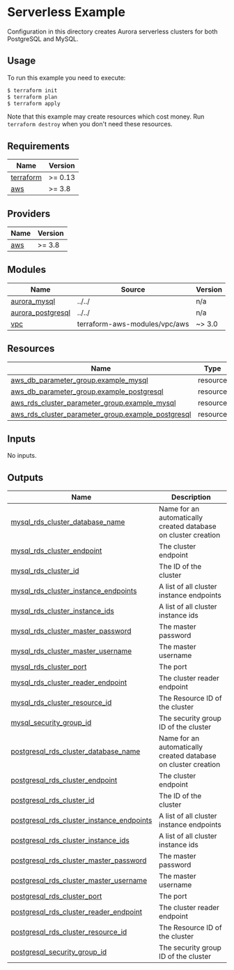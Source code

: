 # Serverless Example

Configuration in this directory creates Aurora serverless clusters for both PostgreSQL and MySQL.

## Usage

To run this example you need to execute:

```bash
$ terraform init
$ terraform plan
$ terraform apply
```

Note that this example may create resources which cost money. Run `terraform destroy` when you don't need these resources.

<!-- BEGINNING OF PRE-COMMIT-TERRAFORM DOCS HOOK -->
## Requirements

| Name | Version |
|------|---------|
| <a name="requirement_terraform"></a> [terraform](#requirement\_terraform) | >= 0.13 |
| <a name="requirement_aws"></a> [aws](#requirement\_aws) | >= 3.8 |

## Providers

| Name | Version |
|------|---------|
| <a name="provider_aws"></a> [aws](#provider\_aws) | >= 3.8 |

## Modules

| Name | Source | Version |
|------|--------|---------|
| <a name="module_aurora_mysql"></a> [aurora\_mysql](#module\_aurora\_mysql) | ../../ | n/a |
| <a name="module_aurora_postgresql"></a> [aurora\_postgresql](#module\_aurora\_postgresql) | ../../ | n/a |
| <a name="module_vpc"></a> [vpc](#module\_vpc) | terraform-aws-modules/vpc/aws | ~> 3.0 |

## Resources

| Name | Type |
|------|------|
| [aws_db_parameter_group.example_mysql](https://registry.terraform.io/providers/hashicorp/aws/latest/docs/resources/db_parameter_group) | resource |
| [aws_db_parameter_group.example_postgresql](https://registry.terraform.io/providers/hashicorp/aws/latest/docs/resources/db_parameter_group) | resource |
| [aws_rds_cluster_parameter_group.example_mysql](https://registry.terraform.io/providers/hashicorp/aws/latest/docs/resources/rds_cluster_parameter_group) | resource |
| [aws_rds_cluster_parameter_group.example_postgresql](https://registry.terraform.io/providers/hashicorp/aws/latest/docs/resources/rds_cluster_parameter_group) | resource |

## Inputs

No inputs.

## Outputs

| Name | Description |
|------|-------------|
| <a name="output_mysql_rds_cluster_database_name"></a> [mysql\_rds\_cluster\_database\_name](#output\_mysql\_rds\_cluster\_database\_name) | Name for an automatically created database on cluster creation |
| <a name="output_mysql_rds_cluster_endpoint"></a> [mysql\_rds\_cluster\_endpoint](#output\_mysql\_rds\_cluster\_endpoint) | The cluster endpoint |
| <a name="output_mysql_rds_cluster_id"></a> [mysql\_rds\_cluster\_id](#output\_mysql\_rds\_cluster\_id) | The ID of the cluster |
| <a name="output_mysql_rds_cluster_instance_endpoints"></a> [mysql\_rds\_cluster\_instance\_endpoints](#output\_mysql\_rds\_cluster\_instance\_endpoints) | A list of all cluster instance endpoints |
| <a name="output_mysql_rds_cluster_instance_ids"></a> [mysql\_rds\_cluster\_instance\_ids](#output\_mysql\_rds\_cluster\_instance\_ids) | A list of all cluster instance ids |
| <a name="output_mysql_rds_cluster_master_password"></a> [mysql\_rds\_cluster\_master\_password](#output\_mysql\_rds\_cluster\_master\_password) | The master password |
| <a name="output_mysql_rds_cluster_master_username"></a> [mysql\_rds\_cluster\_master\_username](#output\_mysql\_rds\_cluster\_master\_username) | The master username |
| <a name="output_mysql_rds_cluster_port"></a> [mysql\_rds\_cluster\_port](#output\_mysql\_rds\_cluster\_port) | The port |
| <a name="output_mysql_rds_cluster_reader_endpoint"></a> [mysql\_rds\_cluster\_reader\_endpoint](#output\_mysql\_rds\_cluster\_reader\_endpoint) | The cluster reader endpoint |
| <a name="output_mysql_rds_cluster_resource_id"></a> [mysql\_rds\_cluster\_resource\_id](#output\_mysql\_rds\_cluster\_resource\_id) | The Resource ID of the cluster |
| <a name="output_mysql_security_group_id"></a> [mysql\_security\_group\_id](#output\_mysql\_security\_group\_id) | The security group ID of the cluster |
| <a name="output_postgresql_rds_cluster_database_name"></a> [postgresql\_rds\_cluster\_database\_name](#output\_postgresql\_rds\_cluster\_database\_name) | Name for an automatically created database on cluster creation |
| <a name="output_postgresql_rds_cluster_endpoint"></a> [postgresql\_rds\_cluster\_endpoint](#output\_postgresql\_rds\_cluster\_endpoint) | The cluster endpoint |
| <a name="output_postgresql_rds_cluster_id"></a> [postgresql\_rds\_cluster\_id](#output\_postgresql\_rds\_cluster\_id) | The ID of the cluster |
| <a name="output_postgresql_rds_cluster_instance_endpoints"></a> [postgresql\_rds\_cluster\_instance\_endpoints](#output\_postgresql\_rds\_cluster\_instance\_endpoints) | A list of all cluster instance endpoints |
| <a name="output_postgresql_rds_cluster_instance_ids"></a> [postgresql\_rds\_cluster\_instance\_ids](#output\_postgresql\_rds\_cluster\_instance\_ids) | A list of all cluster instance ids |
| <a name="output_postgresql_rds_cluster_master_password"></a> [postgresql\_rds\_cluster\_master\_password](#output\_postgresql\_rds\_cluster\_master\_password) | The master password |
| <a name="output_postgresql_rds_cluster_master_username"></a> [postgresql\_rds\_cluster\_master\_username](#output\_postgresql\_rds\_cluster\_master\_username) | The master username |
| <a name="output_postgresql_rds_cluster_port"></a> [postgresql\_rds\_cluster\_port](#output\_postgresql\_rds\_cluster\_port) | The port |
| <a name="output_postgresql_rds_cluster_reader_endpoint"></a> [postgresql\_rds\_cluster\_reader\_endpoint](#output\_postgresql\_rds\_cluster\_reader\_endpoint) | The cluster reader endpoint |
| <a name="output_postgresql_rds_cluster_resource_id"></a> [postgresql\_rds\_cluster\_resource\_id](#output\_postgresql\_rds\_cluster\_resource\_id) | The Resource ID of the cluster |
| <a name="output_postgresql_security_group_id"></a> [postgresql\_security\_group\_id](#output\_postgresql\_security\_group\_id) | The security group ID of the cluster |
<!-- END OF PRE-COMMIT-TERRAFORM DOCS HOOK -->

